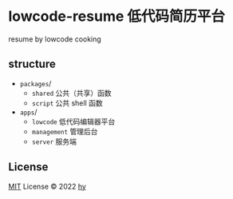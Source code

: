 <!--
 * @Author: hy
 * @Date: 2022-05-15 10:06:18
 * @LastEditors: hy
 * @Description:
 * @LastEditTime: 2022-05-23 22:40:29
 * @FilePath: /resume-cook/README.md
 * Copyright 2022 hy, All Rights Reserved.
 * 仅供学习使用~
-->

# lowcode-resume 低代码简历平台

resume by lowcode cooking

## structure

- `packages`/
  - `shared` 公共（共享）函数
  - `script` 公共 shell 函数
- `apps`/
  - `lowcode` 低代码编辑器平台
  - `management` 管理后台
  - `server` 服务端

## License

[MIT](./LICENSE) License © 2022 [hy](https://github.com/HYzihong)
